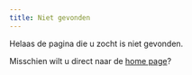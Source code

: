 ```yaml
---
title: Niet gevonden
---
```


Helaas de pagina die u zocht is niet gevonden.

Misschien wilt u direct naar de [home page][1]?

[1]: /

